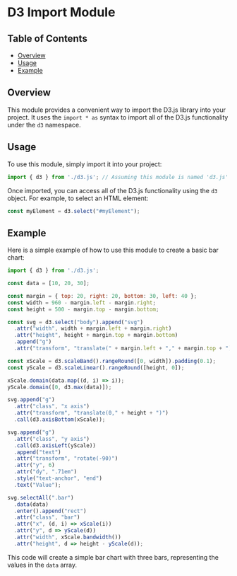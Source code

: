 # D3 Import Module

## Table of Contents

* [Overview](#overview)
* [Usage](#usage)
* [Example](#example)

## Overview

This module provides a convenient way to import the D3.js library into your project. It uses the `import * as` syntax to import all of the D3.js functionality under the `d3` namespace.

## Usage

To use this module, simply import it into your project:

```javascript
import { d3 } from './d3.js'; // Assuming this module is named 'd3.js'
```

Once imported, you can access all of the D3.js functionality using the `d3` object. For example, to select an HTML element:

```javascript
const myElement = d3.select("#myElement");
```

## Example

Here is a simple example of how to use this module to create a basic bar chart:

```javascript
import { d3 } from './d3.js'; 

const data = [10, 20, 30];

const margin = { top: 20, right: 20, bottom: 30, left: 40 };
const width = 960 - margin.left - margin.right;
const height = 500 - margin.top - margin.bottom;

const svg = d3.select("body").append("svg")
  .attr("width", width + margin.left + margin.right)
  .attr("height", height + margin.top + margin.bottom)
  .append("g")
  .attr("transform", "translate(" + margin.left + "," + margin.top + ")");

const xScale = d3.scaleBand().rangeRound([0, width]).padding(0.1);
const yScale = d3.scaleLinear().rangeRound([height, 0]);

xScale.domain(data.map((d, i) => i));
yScale.domain([0, d3.max(data)]);

svg.append("g")
  .attr("class", "x axis")
  .attr("transform", "translate(0," + height + ")")
  .call(d3.axisBottom(xScale));

svg.append("g")
  .attr("class", "y axis")
  .call(d3.axisLeft(yScale))
  .append("text")
  .attr("transform", "rotate(-90)")
  .attr("y", 6)
  .attr("dy", ".71em")
  .style("text-anchor", "end")
  .text("Value");

svg.selectAll(".bar")
  .data(data)
  .enter().append("rect")
  .attr("class", "bar")
  .attr("x", (d, i) => xScale(i))
  .attr("y", d => yScale(d))
  .attr("width", xScale.bandwidth())
  .attr("height", d => height - yScale(d));
```

This code will create a simple bar chart with three bars, representing the values in the `data` array. 
